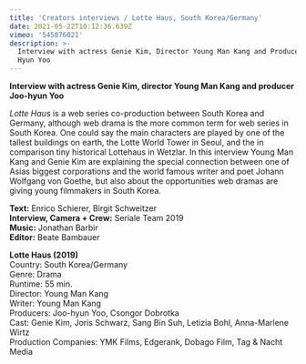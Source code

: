```yaml
---
title: 'Creators interviews / Lotte Haus, South Korea/Germany'
date: 2021-05-22T10:12:36.639Z
vimeo: '545876021'
description: >-
  Interview with actress Genie Kim, Director Young Man Kang and Producer Joo
  Hyun Yoo
---
```

**Interview with actress Genie Kim, director Young Man Kang and producer Joo-hyun Yoo**

_Lotte Haus_ is a web series co-production between South Korea and Germany, although web drama is the more common term for web series in South Korea. One could say the main characters are played by one of the tallest buildings on earth, the Lotte World Tower in Seoul, and the in comparison tiny historical Lottehaus in Wetzlar. In this interview Young Man Kang and Genie Kim are explaining the special connection between one of Asias biggest corporations and the world famous writer and poet Johann Wolfgang von Goethe, but also about the opportunities web dramas are giving young filmmakers in South Korea. 

**Text:** Enrico Schierer, Birgit Schweitzer\
**Interview, Camera + Crew:** Seriale Team 2019\
**Music:** Jonathan Barbir\
**Editor:** Beate Bambauer

**Lotte Haus (2019)**\
Country: South Korea/Germany\
Genre: Drama\
Runtime: 55 min.\
Director: Young Man Kang\
Writer: Young Man Kang\
Producers: Joo-hyun Yoo, Csongor Dobrotka\
Cast: Genie Kim, Joris Schwarz, Sang Bin Suh, Letizia Bohl, Anna-Marlene Wirtz\
Production Companies: YMK Films, Edgerank, Dobago Film, Tag & Nacht Media
